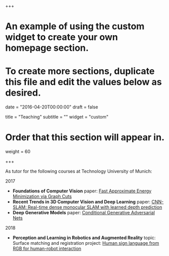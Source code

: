 +++
# An example of using the custom widget to create your own homepage section.
# To create more sections, duplicate this file and edit the values below as desired.

date = "2016-04-20T00:00:00"
draft = false

title = "Teaching"
subtitle = ""
widget = "custom"

# Order that this section will appear in.
weight = 60

+++

As tutor for the following courses at Technology University of Munich:

2017
- **Foundations of Computer Vision**
 paper: [Fast Approximate Energy Minimization via Graph Cuts](http://www.cs.cornell.edu/rdz/Papers/BVZ-iccv99.pdf)
- **Recent Trends in 3D Computer Vision and Deep Learning**
 paper: [CNN-SLAM: Real-time dense monocular SLAM with learned depth prediction](https://arxiv.org/abs/1704.03489)
- **Deep Generative Models**
 paper: [Conditional Generative Adversarial Nets](https://arxiv.org/abs/1411.1784)

2018
- **Perception and Learning in Robotics and Augmented Reality** 
 topic: Surface matching and registration
 project: [Human sign language from RGB for human-robot interaction](http://campar.in.tum.de/Chair/TeachingSS18PLARR)
